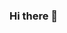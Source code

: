 ### Hi there 👋

<!--
**kimkristine/kimkristine** is a ✨ _special_ ✨ repository because its `README.md` (this file) appears on your GitHub profile.

Here are some ideas to get you started:

- I’m currently working on my portfolio.
- 🌱 I’m currently learning instructional design.
-->
